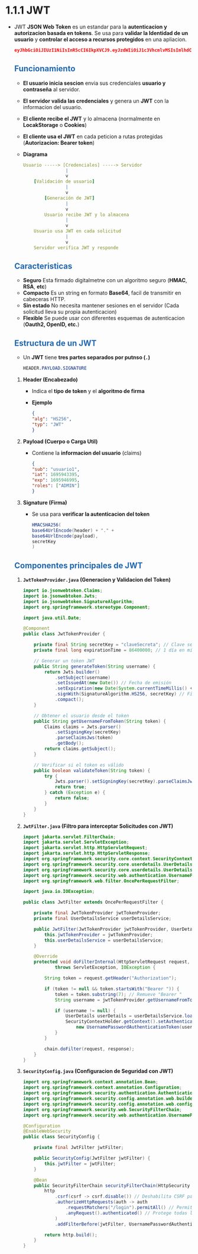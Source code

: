 # 1.1.1 JWT

* JWT **JSON Web Token** es un estandar para la **autenticacion y autorizacion basada en tokens**. Se usa para **validar la Identidad de un usuario** y **controlar el acceso a recursos protegidos** en una apliacion.

    ```json
    eyJhbGciOiJIUzI1NiIsInR5cCI6IkpXVCJ9.eyJzdWIiOiJ1c3VhcmlvMSIsImlhdCI6MTY5NTk0MzM5NSwiZXhwIjoxNjk1OTQ2OTk1fQ.xxxxxxxx
    ```

    ## <span style="color:#2168b0">Funcionamiento</span>
    
    * **El usuario inicia sescion** envia sus credenciales **usuario y contraseña** al servidor.
    * **El servidor valida las credenciales** y genera un **JWT** con la informacion del usuario.
    * **El cliente recibe el JWT** y lo almacena (normalmente en **LocakStorage** o **Cookies**)
    * **El cliente usa el JWT** en cada peticion a rutas protegidas (**Autorizacion: Bearer token**)
    
    * **Diagrama**
            
        ```yaml
        Usuario -----> [Credenciales] -----> Servidor
                        |
                        v
            [Validación de usuario]
                        |
                        v
                [Generación de JWT]
                        |
                        v
                Usuario recibe JWT y lo almacena
                        |
                        v
            Usuario usa JWT en cada solicitud
                        |
                        v
            Servidor verifica JWT y responde
        ```
        
    ## <span style="color:#2168b0">Caracteristicas</span>
    
    * **Seguro** Esta firmado digitalmetne con un algoritmo seguro (**HMAC**, **RSA**, **etc**)
    * **Compacto** Es un string en formato **Base64**, facil de transmitir en cabeceras HTTP.
    * **Sin estado** No necesita mantener sesiones en el servidor (Cada solicitud lleva su propia autenticacion)
    * **Flexible** Se puede usar con diferentes esquemas de autenticacion (**Oauth2, OpenID, etc.**)
    
    ## <span style="color:#2168b0">Estructura de un JWT</span>
    
    * Un **JWT** tiene **tres partes separados por putnso (`.`)**
    
        ```css
        HEADER.PAYLOAD.SIGNATURE
        ```
    1. **Header (Encabezado)**
    
        * Indica el **tipo de token** y el **algoritmo de firma**
        
        * **Ejemplo**
        
            ```json
            {
            "alg": "HS256",
            "typ": "JWT"
            }
            ```
       
    1. **Payload (Cuerpo o Carga Util)**
    
        * Contiene la **informacion del usuario** (claims) 
        
            ```json
            {
            "sub": "usuario1",
            "iat": 1695943395,
            "exp": 1695946995,
            "roles": ["ADMIN"]
            }
            ```
            
    3. **Signature (Firma)**
    
        * Se usa para **verificar la autenticacion del token**
        
            ```java
            HMACSHA256(
            base64UrlEncode(header) + "." +
            base64UrlEncode(payload),
            secretKey
            )
            ```

    ## <span style="color:#2168b0">Componentes principales de JWT</span>
    
    1. **`JwtTokenProvider.java` (Generacion y Validacion del Token)**

        ```java
        import io.jsonwebtoken.Claims;
        import io.jsonwebtoken.Jwts;
        import io.jsonwebtoken.SignatureAlgorithm;
        import org.springframework.stereotype.Component;

        import java.util.Date;

        @Component
        public class JwtTokenProvider {

            private final String secretKey = "claveSecreta"; // Clave secreta para firmar el token
            private final long expirationTime = 86400000; // 1 día en milisegundos

            // Generar un token JWT
            public String generateToken(String username) {
                return Jwts.builder()
                    .setSubject(username)
                    .setIssuedAt(new Date()) // Fecha de emisión
                    .setExpiration(new Date(System.currentTimeMillis() + expirationTime)) // Expira en 1 día
                    .signWith(SignatureAlgorithm.HS256, secretKey) // Firma con clave secreta
                    .compact();
            }

            // Obtener el usuario desde el token
            public String getUsernameFromToken(String token) {
                Claims claims = Jwts.parser()
                    .setSigningKey(secretKey)
                    .parseClaimsJws(token)
                    .getBody();
                return claims.getSubject();
            }

            // Verificar si el token es válido
            public boolean validateToken(String token) {
                try {
                    Jwts.parser().setSigningKey(secretKey).parseClaimsJws(token);
                    return true;
                } catch (Exception e) {
                    return false;
                }
            }
        }
        ```
    
    2. **`JwtFilter.java` (Filtro para interceptar Solicitudes con JWT)**
    
        ```java
        import jakarta.servlet.FilterChain;
        import jakarta.servlet.ServletException;
        import jakarta.servlet.http.HttpServletRequest;
        import jakarta.servlet.http.HttpServletResponse;
        import org.springframework.security.core.context.SecurityContextHolder;
        import org.springframework.security.core.userdetails.UserDetails;
        import org.springframework.security.core.userdetails.UserDetailsService;
        import org.springframework.security.web.authentication.UsernamePasswordAuthenticationToken;
        import org.springframework.web.filter.OncePerRequestFilter;

        import java.io.IOException;

        public class JwtFilter extends OncePerRequestFilter {

            private final JwtTokenProvider jwtTokenProvider;
            private final UserDetailsService userDetailsService;

            public JwtFilter(JwtTokenProvider jwtTokenProvider, UserDetailsService userDetailsService) {
                this.jwtTokenProvider = jwtTokenProvider;
                this.userDetailsService = userDetailsService;
            }

            @Override
            protected void doFilterInternal(HttpServletRequest request, HttpServletResponse response, FilterChain chain)
                    throws ServletException, IOException {

                String token = request.getHeader("Authorization");

                if (token != null && token.startsWith("Bearer ")) {
                    token = token.substring(7); // Remueve "Bearer "
                    String username = jwtTokenProvider.getUsernameFromToken(token);

                    if (username != null) {
                        UserDetails userDetails = userDetailsService.loadUserByUsername(username);
                        SecurityContextHolder.getContext().setAuthentication(
                            new UsernamePasswordAuthenticationToken(userDetails, null, userDetails.getAuthorities()));
                    }
                }

                chain.doFilter(request, response);
            }
        }
        ```

    3. **`SecurityConfig.java` (Configuracion de Seguridad con JWT)**
    
        ```java
        import org.springframework.context.annotation.Bean;
        import org.springframework.context.annotation.Configuration;
        import org.springframework.security.authentication.AuthenticationManager;
        import org.springframework.security.config.annotation.web.builders.HttpSecurity;
        import org.springframework.security.config.annotation.web.configuration.EnableWebSecurity;
        import org.springframework.security.web.SecurityFilterChain;
        import org.springframework.security.web.authentication.UsernamePasswordAuthenticationFilter;

        @Configuration
        @EnableWebSecurity
        public class SecurityConfig {

            private final JwtFilter jwtFilter;

            public SecurityConfig(JwtFilter jwtFilter) {
                this.jwtFilter = jwtFilter;
            }

            @Bean
            public SecurityFilterChain securityFilterChain(HttpSecurity http) throws Exception {
                http
                    .csrf(csrf -> csrf.disable()) // Deshabilita CSRF para API REST
                    .authorizeHttpRequests(auth -> auth
                        .requestMatchers("/login").permitAll() // Permite el login sin autenticación
                        .anyRequest().authenticated() // Protege todas las demás rutas
                    )
                    .addFilterBefore(jwtFilter, UsernamePasswordAuthenticationFilter.class); // Añade el filtro JWT

                return http.build();
            }
        }
        ```




        


   
        

    

    

